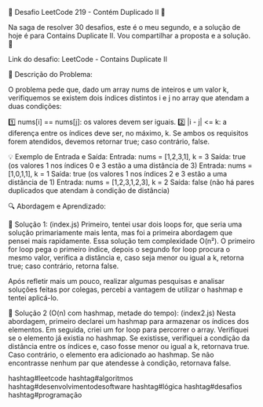 🎯 Desafio LeetCode 219 - Contém Duplicado II 🎯

Na saga de resolver 30 desafios, este é o meu segundo, e a solução de hoje é para Contains Duplicate II. Vou compartilhar a proposta e a solução. 🚀

Link do desafio: LeetCode - Contains Duplicate II

📌 Descrição do Problema:

O problema pede que, dado um array nums de inteiros e um valor k, verifiquemos se existem dois índices distintos i e j no array que atendam a duas condições:

1️⃣ nums[i] == nums[j]: os valores devem ser iguais.
2️⃣ |i - j| <= k: a diferença entre os índices deve ser, no máximo, k.
Se ambos os requisitos forem atendidos, devemos retornar true; caso contrário, false.

💡 Exemplo de Entrada e Saída:
Entrada: nums = [1,2,3,1], k = 3
Saída: true (os valores 1 nos índices 0 e 3 estão a uma distância de 3)
Entrada: nums = [1,0,1,1], k = 1
Saída: true (os valores 1 nos índices 2 e 3 estão a uma distância de 1)
Entrada: nums = [1,2,3,1,2,3], k = 2
Saída: false (não há pares duplicados que atendam à condição de distância)

🔍 Abordagem e Aprendizado:

🚀 Solução 1: (index.js)
Primeiro, tentei usar dois loops for, que seria uma solução primariamente mais lenta, mas foi a primeira abordagem que pensei mais rapidamente. Essa solução tem complexidade O(n²). O primeiro for loop pega o primeiro índice, depois o segundo for loop procura o mesmo valor, verifica a distância e, caso seja menor ou igual a k, retorna true; caso contrário, retorna false.

Após refletir mais um pouco, realizar algumas pesquisas e analisar soluções feitas por colegas, percebi a vantagem de utilizar o hashmap e tentei aplicá-lo.

🚀 Solução 2 (O(n) com hashmap, metade do tempo): (index2.js)
Nesta abordagem, primeiro declarei um hashmap para armazenar os índices dos elementos. Em seguida, criei um for loop para percorrer o array. Verifiquei se o elemento já existia no hashmap. Se existisse, verifiquei a condição da distância entre os índices e, caso fosse menor ou igual a k, retornava true. Caso contrário, o elemento era adicionado ao hashmap. Se não encontrasse nenhum par que atendesse à condição, retornava false.

hashtag#leetcode hashtag#algoritmos hashtag#desenvolvimentodesoftware hashtag#lógica hashtag#desafios hashtag#programação
